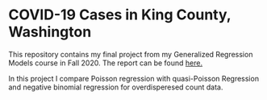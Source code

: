 # COVID-19 Cases in King County, Washington

This repository contains my final project from my Generalized Regression Models course in Fall 2020. The report can be found [here.](https://github.com/erickabsmith/generalized_regression_models/blob/main/doc/COVID-19_Cases_in_King_County_WA.pdf)

In this project I compare Poisson regression with quasi-Poisson Regression and negative binomial regression for overdisperesed count data. 

